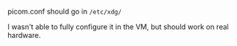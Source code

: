 picom.conf should go in `/etc/xdg/`

I wasn't able to fully configure it in the VM, but should work on real hardware.
